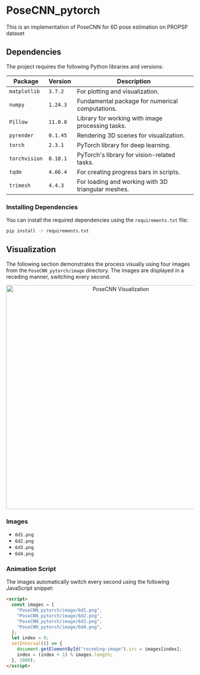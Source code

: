 # PoseCNN_pytorch
This is an implementation of PoseCNN for 6D pose estimation on PROPSP dataset
## Dependencies

The project requires the following Python libraries and versions:

| Package       | Version    | Description                                         |
|---------------|------------|-----------------------------------------------------|
| `matplotlib`  | `3.7.2`    | For plotting and visualization.                     |
| `numpy`       | `1.24.3`   | Fundamental package for numerical computations.     |
| `Pillow`      | `11.0.0`   | Library for working with image processing tasks.    |
| `pyrender`    | `0.1.45`   | Rendering 3D scenes for visualization.              |
| `torch`       | `2.3.1`    | PyTorch library for deep learning.                  |
| `torchvision` | `0.18.1`   | PyTorch's library for vision-related tasks.         |
| `tqdm`        | `4.66.4`   | For creating progress bars in scripts.              |
| `trimesh`     | `4.4.3`    | For loading and working with 3D triangular meshes.  |

### Installing Dependencies

You can install the required dependencies using the `requirements.txt` file:

```bash
pip install -r requirements.txt

```
## Visualization

The following section demonstrates the process visually using four images from the `PoseCNN_pytorch/image` directory. The images are displayed in a receding manner, switching every second.

<div align="center">
    <img id="receding-image" src="PoseCNN_pytorch/image/image1.png" alt="PoseCNN Visualization" width="600px">
</div>

### Images
- `6d1.png`
- `6d2.png`
- `6d3.png`
- `6d4.png`

### Animation Script
The images automatically switch every second using the following JavaScript snippet:

```html
<script>
  const images = [
    "PoseCNN_pytorch/image/6d1.png",
    "PoseCNN_pytorch/image/6d2.png",
    "PoseCNN_pytorch/image/6d3.png",
    "PoseCNN_pytorch/image/6d4.png",
  ];
  let index = 0;
  setInterval(() => {
    document.getElementById("receding-image").src = images[index];
    index = (index + 1) % images.length;
  }, 1000);
</script>


